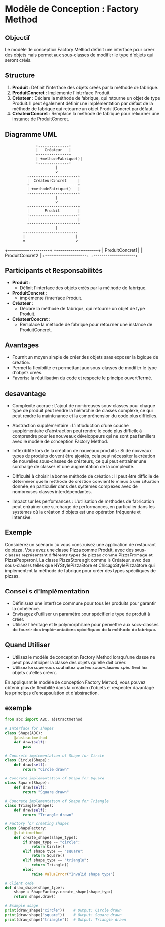 # Modèle de Conception : Factory Method

## Objectif
Le modèle de conception Factory Method définit une interface pour créer des objets mais permet aux sous-classes de modifier le type d'objets qui seront créés.

## Structure
1. **Produit** : Définit l'interface des objets créés par la méthode de fabrique.
2. **ProduitConcret** : Implémente l'interface Produit.
3. **Créateur** : Déclare la méthode de fabrique, qui retourne un objet de type Produit. Il peut également définir une implémentation par défaut de la méthode de fabrique qui retourne un objet ProduitConcret par défaut.
4. **CréateurConcret** : Remplace la méthode de fabrique pour retourner une instance de ProduitConcret.

## Diagramme UML

                  +--------------+
                  |   Créateur   |
                  +--------------+
                  | +methodeFabrique()|
                  +--------------+
                           |
                           v
              +----------------------+
              |  CréateurConcret     |
              +----------------------+
              | +methodeFabrique()   |
              +----------------------+
                           |
                           v
              +----------------------+
              |       Produit        |
              +----------------------+
              |                      |
              +----------------------+
                           |
            -------------------------
            |                       |
            v                       v
+---------------------+   +---------------------+
|  ProduitConcret1    |   |  ProduitConcret2    |
+---------------------+   +---------------------+


## Participants et Responsabilités
- **Produit** :
  - Définit l'interface des objets créés par la méthode de fabrique.
- **ProduitConcret** :
  - Implémente l'interface Produit.
- **Créateur** :
  - Déclare la méthode de fabrique, qui retourne un objet de type Produit.
- **CréateurConcret** :
  - Remplace la méthode de fabrique pour retourner une instance de ProduitConcret.
  
## Avantages
- Fournit un moyen simple de créer des objets sans exposer la logique de création.
- Permet la flexibilité en permettant aux sous-classes de modifier le type d'objets créés.
- Favorise la réutilisation du code et respecte le principe ouvert/fermé.

## desavantage
- Complexité accrue : L'ajout de nombreuses sous-classes pour chaque type de produit peut rendre la hiérarchie de classes complexe, ce qui peut rendre la maintenance et la compréhension du code plus difficiles.

- Abstraction supplémentaire : L'introduction d'une couche supplémentaire d'abstraction peut rendre le code plus difficile à comprendre pour les nouveaux développeurs qui ne sont pas familiers avec le modèle de conception Factory Method.

- Inflexibilité lors de la création de nouveaux produits : Si de nouveaux types de produits doivent être ajoutés, cela peut nécessiter la création de nouvelles sous-classes de créateurs, ce qui peut entraîner une surcharge de classes et une augmentation de la complexité.

- Difficulté à choisir la bonne méthode de création : Il peut être difficile de déterminer quelle méthode de création convient le mieux à une situation donnée, en particulier dans des systèmes complexes avec de nombreuses classes interdépendantes.

- Impact sur les performances : L'utilisation de méthodes de fabrication peut entraîner une surcharge de performances, en particulier dans les systèmes où la création d'objets est une opération fréquente et intensive.

## Exemple
Considérez un scénario où vous construisez une application de restaurant de pizza. Vous avez une classe Pizza comme Produit, avec des sous-classes représentant différents types de pizzas comme PizzaFromage et PizzaPepperoni. La classe PizzaStore agit comme le Créateur, avec des sous-classes telles que NYStylePizzaStore et ChicagoStylePizzaStore qui implémentent la méthode de fabrique pour créer des types spécifiques de pizzas.

## Conseils d'Implémentation
- Définissez une interface commune pour tous les produits pour garantir la cohérence.
- Envisagez d'utiliser un paramètre pour spécifier le type de produit à créer.
- Utilisez l'héritage et le polymorphisme pour permettre aux sous-classes de fournir des implémentations spécifiques de la méthode de fabrique.

## Quand Utiliser
- Utilisez le modèle de conception Factory Method lorsqu'une classe ne peut pas anticiper la classe des objets qu'elle doit créer.
- Utilisez lorsque vous souhaitez que les sous-classes spécifient les objets qu'elles créent.

En appliquant le modèle de conception Factory Method, vous pouvez obtenir plus de flexibilité dans la création d'objets et respecter davantage les principes d'encapsulation et d'abstraction.


## exemple
```python
from abc import ABC, abstractmethod

# Interface for shapes
class Shape(ABC):
    @abstractmethod
    def draw(self):
        pass

# Concrete implementation of Shape for Circle
class Circle(Shape):
    def draw(self):
        return "Circle drawn"

# Concrete implementation of Shape for Square
class Square(Shape):
    def draw(self):
        return "Square drawn"

# Concrete implementation of Shape for Triangle
class Triangle(Shape):
    def draw(self):
        return "Triangle drawn"

# Factory for creating shapes
class ShapeFactory:
    @staticmethod
    def create_shape(shape_type):
        if shape_type == "circle":
            return Circle()
        elif shape_type == "square":
            return Square()
        elif shape_type == "triangle":
            return Triangle()
        else:
            raise ValueError("Invalid shape type")

# Client code
def draw_shape(shape_type):
    shape = ShapeFactory.create_shape(shape_type)
    return shape.draw()

# Example usage
print(draw_shape("circle"))    # Output: Circle drawn
print(draw_shape("square"))    # Output: Square drawn
print(draw_shape("triangle"))  # Output: Triangle drawn
```